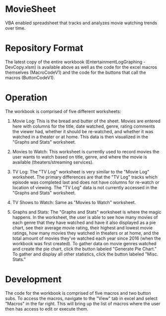# MovieSheet
VBA enabled spreadsheet that tracks and analyzes movie watching trends over time.

# Repository Format
The latest copy of the entire workbook (EntertainmentLogGraphing - DevCopy.xlsm) is available above as well as the code for the excel macros themselves (MacroCodeV1) and the code for the buttons that call the macros (ButtonCodeV1).

# Operation
The workbook is comprised of five different worksheets:
  1. Movie Log: This is the bread and butter of the sheet. Movies are entered here with columns for the title, date watched, genre, rating      comments the viewer had, whether it should be re-watched, and whether it was watched in a theater or at home. This data is then            visualized in the "Graphs and Stats" worksheet.
  
  2. Movies to Watch: This worksheet is currently used to record movies the user wants to watch based on title, genre, and where the movie      is available (theaters/streaming services).
  
  3. TV Log: The "TV Log" worksheet is very similar to the "Movie Log" worksheet. The primary differences are that the "TV Log" tracks          which episode was completed last and does not have columns for re-watch or location of viewing. The "TV Log" data is not currently        accessed in the "Graphs and Stats" worksheet.
  
  4. TV Shows to Watch: Same as "Movies to Watch" worksheet.

  5. Graphs and Stats: The "Graphs and Stats" worksheet is where the magic happens. In the worksheet, the user is able to see how many          movies of each genre that they have watched and have it also displayed as a pie chart, see their average movie rating, their highest      and lowest movie ratings, how many movies they watched in theaters or at home, and the total amount of movies they've watched each        year since 2016 (when the workbook was first created). To gather data on movie genres watched and create the pie chart, click the          button labeled "Generate Pie Chart." To gather and display all other statistics, click the button labeled "Misc. Stats."

# Development
The code for the workbook is comprised of five macros and two button subs. To access the macros, navigate to the  "View" tab in excel and select "Macros" in the far right. This will bring up the list of macros where the user then has access to edit or execute them. 

